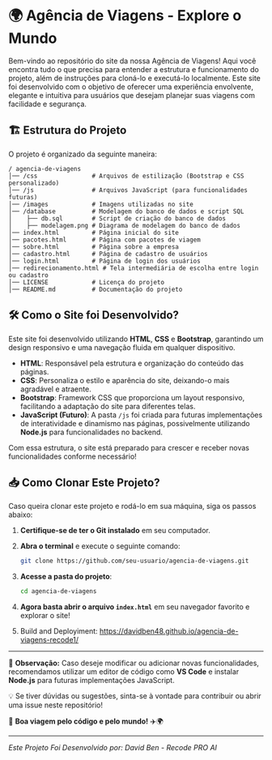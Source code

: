 # 🌍 Agência de Viagens - Explore o Mundo

Bem-vindo ao repositório do site da nossa Agência de Viagens! Aqui você encontra tudo o que precisa para entender a estrutura e funcionamento do projeto, além de instruções para cloná-lo e executá-lo localmente. Este site foi desenvolvido com o objetivo de oferecer uma experiência envolvente, elegante e intuitiva para usuários que desejam planejar suas viagens com facilidade e segurança.

## 🏗️ Estrutura do Projeto

O projeto é organizado da seguinte maneira:

```
/ agencia-de-viagens
│── /css               # Arquivos de estilização (Bootstrap e CSS personalizado)
│── /js                # Arquivos JavaScript (para funcionalidades futuras)
│── /images            # Imagens utilizadas no site
│── /database          # Modelagem do banco de dados e script SQL
│    ├── db.sql        # Script de criação do banco de dados
│    ├── modelagem.png # Diagrama de modelagem do banco de dados
│── index.html         # Página inicial do site
│── pacotes.html       # Página com pacotes de viagem
│── sobre.html         # Página sobre a empresa
│── cadastro.html      # Página de cadastro de usuários
│── login.html         # Página de login dos usuários
│── redirecionamento.html # Tela intermediária de escolha entre login ou cadastro
│── LICENSE            # Licença do projeto
│── README.md          # Documentação do projeto
```

## 🛠️ Como o Site foi Desenvolvido?

Este site foi desenvolvido utilizando **HTML**, **CSS** e **Bootstrap**, garantindo um design responsivo e uma navegação fluida em qualquer dispositivo. 

- **HTML**: Responsável pela estrutura e organização do conteúdo das páginas.
- **CSS**: Personaliza o estilo e aparência do site, deixando-o mais agradável e atraente.
- **Bootstrap**: Framework CSS que proporciona um layout responsivo, facilitando a adaptação do site para diferentes telas.
- **JavaScript (Futuro)**: A pasta `/js` foi criada para futuras implementações de interatividade e dinamismo nas páginas, possivelmente utilizando **Node.js** para funcionalidades no backend.

Com essa estrutura, o site está preparado para crescer e receber novas funcionalidades conforme necessário!

## 📥 Como Clonar Este Projeto?

Caso queira clonar este projeto e rodá-lo em sua máquina, siga os passos abaixo:

1. **Certifique-se de ter o Git instalado** em seu computador.
2. **Abra o terminal** e execute o seguinte comando:

   ```sh
   git clone https://github.com/seu-usuario/agencia-de-viagens.git
   ```

3. **Acesse a pasta do projeto**:

   ```sh
   cd agencia-de-viagens
   ```

4. **Agora basta abrir o arquivo `index.html`** em seu navegador favorito e explorar o site!

5. Build and Deployiment: https://davidben48.github.io/agencia-de-viagens-recode1/

---

📌 **Observação:** Caso deseje modificar ou adicionar novas funcionalidades, recomendamos utilizar um editor de código como **VS Code** e instalar **Node.js** para futuras implementações JavaScript.

💡 Se tiver dúvidas ou sugestões, sinta-se à vontade para contribuir ou abrir uma issue neste repositório!

🌟 **Boa viagem pelo código e pelo mundo!** ✈️🌍

---

*Este Projeto Foi Desenvolvido por: David Ben - Recode PRO AI*
